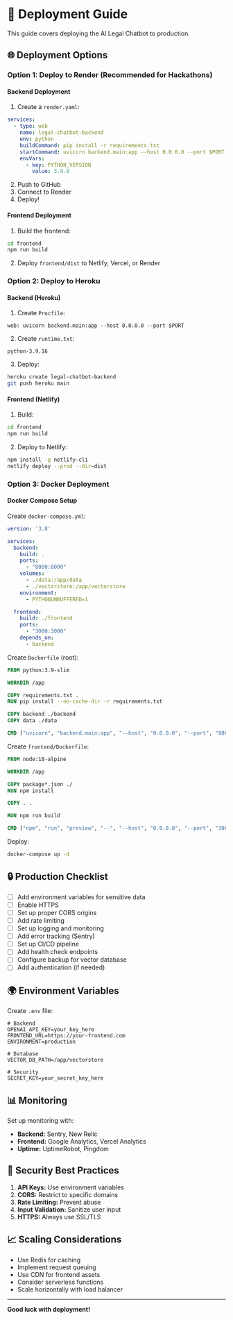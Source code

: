 # 🚀 Deployment Guide

This guide covers deploying the AI Legal Chatbot to production.

## 🌐 Deployment Options

### Option 1: Deploy to Render (Recommended for Hackathons)

#### Backend Deployment

1. Create a `render.yaml`:

```yaml
services:
  - type: web
    name: legal-chatbot-backend
    env: python
    buildCommand: pip install -r requirements.txt
    startCommand: uvicorn backend.main:app --host 0.0.0.0 --port $PORT
    envVars:
      - key: PYTHON_VERSION
        value: 3.9.0
```

2. Push to GitHub
3. Connect to Render
4. Deploy!

#### Frontend Deployment

1. Build the frontend:
```bash
cd frontend
npm run build
```

2. Deploy `frontend/dist` to Netlify, Vercel, or Render

### Option 2: Deploy to Heroku

#### Backend (Heroku)

1. Create `Procfile`:
```
web: uvicorn backend.main:app --host 0.0.0.0 --port $PORT
```

2. Create `runtime.txt`:
```
python-3.9.16
```

3. Deploy:
```bash
heroku create legal-chatbot-backend
git push heroku main
```

#### Frontend (Netlify)

1. Build:
```bash
cd frontend
npm run build
```

2. Deploy to Netlify:
```bash
npm install -g netlify-cli
netlify deploy --prod --dir=dist
```

### Option 3: Docker Deployment

#### Docker Compose Setup

Create `docker-compose.yml`:

```yaml
version: '3.8'

services:
  backend:
    build: .
    ports:
      - "8000:8000"
    volumes:
      - ./data:/app/data
      - ./vectorstore:/app/vectorstore
    environment:
      - PYTHONUNBUFFERED=1

  frontend:
    build: ./frontend
    ports:
      - "3000:3000"
    depends_on:
      - backend
```

Create `Dockerfile` (root):

```dockerfile
FROM python:3.9-slim

WORKDIR /app

COPY requirements.txt .
RUN pip install --no-cache-dir -r requirements.txt

COPY backend ./backend
COPY data ./data

CMD ["uvicorn", "backend.main:app", "--host", "0.0.0.0", "--port", "8000"]
```

Create `frontend/Dockerfile`:

```dockerfile
FROM node:18-alpine

WORKDIR /app

COPY package*.json ./
RUN npm install

COPY . .

RUN npm run build

CMD ["npm", "run", "preview", "--", "--host", "0.0.0.0", "--port", "3000"]
```

Deploy:
```bash
docker-compose up -d
```

## 🔒 Production Checklist

- [ ] Add environment variables for sensitive data
- [ ] Enable HTTPS
- [ ] Set up proper CORS origins
- [ ] Add rate limiting
- [ ] Set up logging and monitoring
- [ ] Add error tracking (Sentry)
- [ ] Set up CI/CD pipeline
- [ ] Add health check endpoints
- [ ] Configure backup for vector database
- [ ] Add authentication (if needed)

## 🌍 Environment Variables

Create `.env` file:

```env
# Backend
OPENAI_API_KEY=your_key_here
FRONTEND_URL=https://your-frontend.com
ENVIRONMENT=production

# Database
VECTOR_DB_PATH=/app/vectorstore

# Security
SECRET_KEY=your_secret_key_here
```

## 📊 Monitoring

Set up monitoring with:
- **Backend:** Sentry, New Relic
- **Frontend:** Google Analytics, Vercel Analytics
- **Uptime:** UptimeRobot, Pingdom

## 🔐 Security Best Practices

1. **API Keys:** Use environment variables
2. **CORS:** Restrict to specific domains
3. **Rate Limiting:** Prevent abuse
4. **Input Validation:** Sanitize user input
5. **HTTPS:** Always use SSL/TLS

## 📈 Scaling Considerations

- Use Redis for caching
- Implement request queuing
- Use CDN for frontend assets
- Consider serverless functions
- Scale horizontally with load balancer

---

**Good luck with deployment!**

